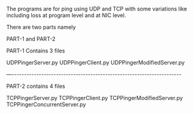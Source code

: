 ﻿The programs are for ping using UDP and TCP with some variations like including loss at program level and at NIC level.


There are two parts namely


PART-1 and PART-2


PART-1 Contains 3 files


UDPPingerServer.py
UDPPingerClient.py
UDPPingerModifiedServer.py


—---------------------------------------------------------------------


PART-2 contains 4 files


TCPPingerServer.py
TCPPingerClient.py
TCPPingerModifiedServer.py
TCPPingerConcurrentServer.py
